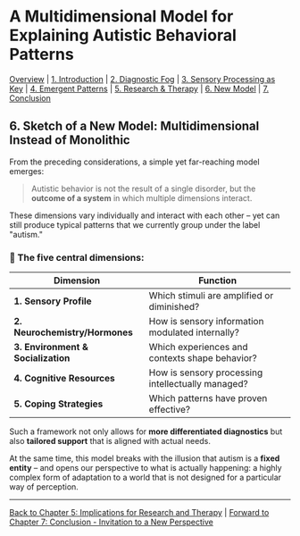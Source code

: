 # A Multidimensional Model for Explaining Autistic Behavioral Patterns

[Overview](../index.md) | [1. Introduction](01-introduction.md) | [2. Diagnostic Fog](02-diagnosis.md) | [3. Sensory Processing as Key](03-sensory.md) | [4. Emergent Patterns](04-emergence.md) | [5. Research & Therapy](05-research.md) | [6. New Model](#) | [7. Conclusion](07-conclusion.md)

## 6. **Sketch of a New Model: Multidimensional Instead of Monolithic**

From the preceding considerations, a simple yet far-reaching model emerges:

> Autistic behavior is not the result of a single disorder, but the **outcome of a system** in which multiple dimensions interact.

These dimensions vary individually and interact with each other – yet can still produce typical patterns that we currently group under the label "autism."

### 🔄 The five central dimensions:

| **Dimension**                | **Function**                                         |
| ---------------------------- | ---------------------------------------------------- |
| **1. Sensory Profile**       | Which stimuli are amplified or diminished?           |
| **2. Neurochemistry/Hormones** | How is sensory information modulated internally?     |
| **3. Environment & Socialization** | Which experiences and contexts shape behavior?   |
| **4. Cognitive Resources**   | How is sensory processing intellectually managed?    |
| **5. Coping Strategies**     | Which patterns have proven effective?                |

Such a framework not only allows for **more differentiated diagnostics** but also **tailored support** that is aligned with actual needs.

At the same time, this model breaks with the illusion that autism is a **fixed entity** – and opens our perspective to what is actually happening: a highly complex form of adaptation to a world that is not designed for a particular way of perception.

---

[Back to Chapter 5: Implications for Research and Therapy](05-research.md) | [Forward to Chapter 7: Conclusion - Invitation to a New Perspective](07-conclusion.md)
